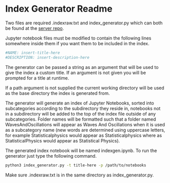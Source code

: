 # Index Generator Readme
Two files are required .indexraw.txt and index_generator.py which can both be found at the 
[server repo](https://github.com/pycav/server).

Jupyter notebook files must be modified to contain the following lines somewhere inside them if you want them to be included in the index.

```python
#NAME: insert-title-here
#DESCRIPTION: insert-description-here
```

The generator can be passed a string as an argument that will be used to give the index a custom title. If an argument is 
not given you will be prompted for a title at runtime.

If a path argument is not supplied the current working directory will be used as the base directory the index is generated 
from.

The generator will generate an index of Jupyter Notebooks, sorted into subcategories according to the subdirectory
they reside in, notebooks not in a subdirectory will be added to the top of the index file outside of any 
subcategories. Folder names will be formatted such that a folder named WavesAndOscillations will appear
as Waves And Oscillations when it is used as a subcategory name (new words are determined using uppercase letters, for example Statisticalphysics would appear as Statisticalphysics where as StatisticalPhysics would appear as Statistical Physics).

The generated index notebook will be named indexgen.ipynb.
To run the generator just type the following command.

```bash
python3 index_generator.py -t title-here -p /path/to/notebooks
```

Make sure .indexraw.txt is in the same directory as index_generator.py.
